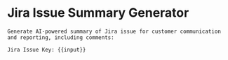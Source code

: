 # Jira Issue Summary Generator

```
Generate AI-powered summary of Jira issue for customer communication and reporting, including comments:

Jira Issue Key: {{input}}
```